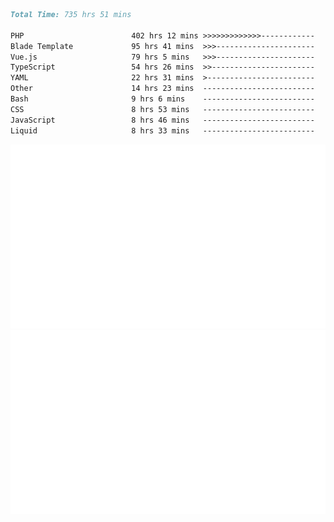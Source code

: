 <!--START_SECTION:waka-->

```markdown
Total Time: 735 hrs 51 mins

PHP                        402 hrs 12 mins >>>>>>>>>>>>>------------   53.61 %
Blade Template             95 hrs 41 mins  >>>----------------------   12.75 %
Vue.js                     79 hrs 5 mins   >>>----------------------   10.54 %
TypeScript                 54 hrs 26 mins  >>-----------------------   07.26 %
YAML                       22 hrs 31 mins  >------------------------   03.00 %
Other                      14 hrs 23 mins  -------------------------   01.92 %
Bash                       9 hrs 6 mins    -------------------------   01.21 %
CSS                        8 hrs 53 mins   -------------------------   01.18 %
JavaScript                 8 hrs 46 mins   -------------------------   01.17 %
Liquid                     8 hrs 33 mins   -------------------------   01.14 %
```

<!--END_SECTION:waka-->
<p align="center">
    <img src="https://raw.githubusercontent.com/rjp2525/rjp2525/output/generated/overview.svg">
    <img src="https://raw.githubusercontent.com/rjp2525/rjp2525/output/generated/languages.svg">
</p>
